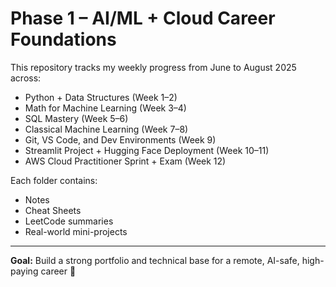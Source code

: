 # Phase 1 – AI/ML + Cloud Career Foundations

This repository tracks my weekly progress from June to August 2025 across:

- Python + Data Structures (Week 1–2)
- Math for Machine Learning (Week 3–4)
- SQL Mastery (Week 5–6)
- Classical Machine Learning (Week 7–8)
- Git, VS Code, and Dev Environments (Week 9)
- Streamlit Project + Hugging Face Deployment (Week 10–11)
- AWS Cloud Practitioner Sprint + Exam (Week 12)

Each folder contains:
- Notes
- Cheat Sheets
- LeetCode summaries
- Real-world mini-projects

---

**Goal:** Build a strong portfolio and technical base for a remote, AI-safe, high-paying career 🚀
